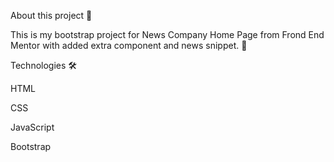 About this project 🚀


This is my bootstrap project for News Company Home Page from Frond End Mentor with added extra component and news snippet. 💙

Technologies 🛠️

HTML

CSS

JavaScript

Bootstrap 

